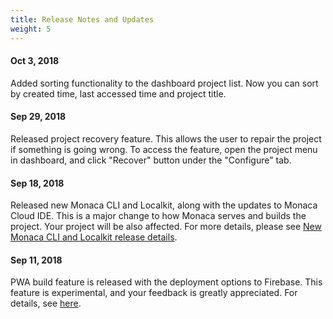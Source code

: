 ```yaml
---
title: Release Notes and Updates
weight: 5
---
```


#### Oct 3, 2018

Added sorting functionality to the dashboard project list. Now you can sort by created time, last accessed time and project title.

#### Sep 29, 2018

Released project recovery feature. This allows the user to repair the project if something is going wrong.
To access the feature, open the project menu in dashboard, and click "Recover" button under the "Configure" tab.

#### Sep 18, 2018

Released new Monaca CLI and Localkit, along with the updates to Monaca Cloud IDE. This is a major change to how Monaca serves and builds the project. Your project will be also affected. For more details, please see [New Monaca CLI and Localkit release details](20180918_monaca_cli_3.0).

#### Sep 11, 2018

PWA build feature is released with the deployment options to Firebase. This feature is experimental, and your feedback is greatly appreciated. For details, see [here](/en/products_guide/monaca_ide/build/build_pwa/).
